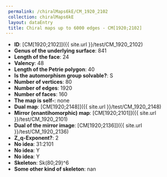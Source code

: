 ```yaml
--- 
 permalink: /chiralMaps6kE/CM_1920_2102 
 collection: chiralMaps6kE
 layout: dataEntry
 title: Chiral maps up to 6000 edges - CM[1920;2102]
---
```


- **ID**: [CM[1920;2102]]({{ site.url }}/test/CM_1920_2102)
- **Genus of the underlying surface**: 841
- **Length of the face**: 24
- **Valency**: 48
- **Length of the Petrie polygon**: 40
- **Is the automorphism group solvable?**: S
- **Number of vertices**: 80
- **Number of edges**: 1920
- **Number of faces**: 160
- **The map is self-**: none
- **Dual map**: [CM[1920;2148]]({{ site.url }}/test/CM_1920_2148)
- **Mirror (enantihomorphic) map**: [CM[1920;2101]]({{ site.url }}/test/CM_1920_2101)
- **Dual of the mirror image**: [CM[1920;2136]]({{ site.url }}/test/CM_1920_2136)
- **Z_q-Exponent?**: 2
- **No idea**:  31:2101
- **No idea**: Y
- **No idea**: Y
- **Skeleton**: Sk(80;29)^6
- **Some other kind of skeleton**: nan
